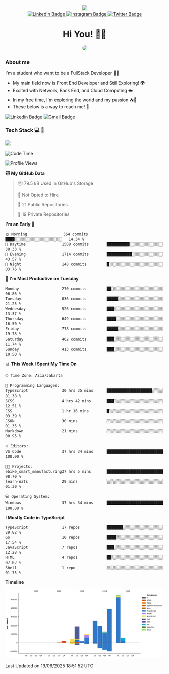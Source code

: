<div>
  <div id="header" align="center">
      <img src="https://media.giphy.com/media/nFLW7PNGgN3lI68rdv/giphy.gif" width="100"/>
      <div id="badges" style="margin-bottom:20px">
        <a href="https://www.linkedin.com/in/daffaputranarendra/">
          <img src="https://img.shields.io/badge/LinkedIn-blue?style=for-the-badge&logo=linkedin&logoColor=white" alt="LinkedIn Badge"/>
        </a>
        <a href="https://www.instagram.com/daffadon_/">
          <img src="https://img.shields.io/badge/Instagram-E4405F?style=for-the-badge&logo=instagram&logoColor=white" alt="Instagram Badge"/>
        </a>
        <a href="https://twitter.com/daffadon_">
          <img src="https://img.shields.io/badge/Twitter-blue?style=for-the-badge&logo=twitter&logoColor=white" alt="Twitter Badge"/>
        </a>
      </div>
    <h1>Hi You! 🙌🙌</h1>
    <img src="https://media.giphy.com/media/rJsMvyk7AHHiW9qKLM/giphy.gif" height=200 style="border-radius:10px" />
  </div>
</div>

### About me

I'm a student who want to be a FullStack Developer 🧑‍💻

- My main field now is Front End Developer and Still Exploring! 🌍
- Excited with Network, Back End, and Cloud Computing ☁️
- In my free time, I'm exploring the world and my passion ⛺🍵
- These below is a way to reach me! 🏃

[![Linkedin Badge](https://skillicons.dev/icons?i=linkedin)](https://www.linkedin.com/in/daffaputranarendra/)
[![Gmail Badge](https://skillicons.dev/icons?i=gmail)](https://mail.google.com/mail/?view=cm&fs=1&to=daffaputranarendra9@gmail.com)

### Tech Stack 💻 📘

<img src="https://skillicons.dev/icons?i=java,html,css,javascript,typescript,golang,react,next,express,vite,tailwind,mui,prisma,mongodb,mysql,firebase,jest,git,jenkins,docker,kubernetes,github,postman,prometheus,grafana,gcp,vscode,arch,&perline=9"/>

<!--START_SECTION:waka-->
![Code Time](http://img.shields.io/badge/Code%20Time-46%20hrs%2043%20mins-blue)

![Profile Views](http://img.shields.io/badge/Profile%20Views-0-blue)

**🐱 My GitHub Data** 

> 📦 79.5 kB Used in GitHub's Storage 
 > 
> 🚫 Not Opted to Hire
 > 
> 📜 21 Public Repositories 
 > 
> 🔑 19 Private Repositories 
 > 
**I'm an Early 🐤** 

```text
🌞 Morning                564 commits         ████░░░░░░░░░░░░░░░░░░░░░   14.34 % 
🌆 Daytime                1508 commits        ██████████░░░░░░░░░░░░░░░   38.33 % 
🌃 Evening                1714 commits        ███████████░░░░░░░░░░░░░░   43.57 % 
🌙 Night                  148 commits         █░░░░░░░░░░░░░░░░░░░░░░░░   03.76 % 
```
📅 **I'm Most Productive on Tuesday** 

```text
Monday                   270 commits         ██░░░░░░░░░░░░░░░░░░░░░░░   06.86 % 
Tuesday                  836 commits         █████░░░░░░░░░░░░░░░░░░░░   21.25 % 
Wednesday                526 commits         ███░░░░░░░░░░░░░░░░░░░░░░   13.37 % 
Thursday                 649 commits         ████░░░░░░░░░░░░░░░░░░░░░   16.50 % 
Friday                   778 commits         █████░░░░░░░░░░░░░░░░░░░░   19.78 % 
Saturday                 462 commits         ███░░░░░░░░░░░░░░░░░░░░░░   11.74 % 
Sunday                   413 commits         ███░░░░░░░░░░░░░░░░░░░░░░   10.50 % 
```


📊 **This Week I Spent My Time On** 

```text
🕑︎ Time Zone: Asia/Jakarta

💬 Programming Languages: 
TypeScript               30 hrs 35 mins      ████████████████████░░░░░   81.38 % 
SCSS                     4 hrs 42 mins       ███░░░░░░░░░░░░░░░░░░░░░░   12.51 % 
CSS                      1 hr 16 mins        █░░░░░░░░░░░░░░░░░░░░░░░░   03.39 % 
JSON                     30 mins             ░░░░░░░░░░░░░░░░░░░░░░░░░   01.35 % 
Markdown                 21 mins             ░░░░░░░░░░░░░░░░░░░░░░░░░   00.95 % 

🔥 Editors: 
VS Code                  37 hrs 34 mins      █████████████████████████   100.00 % 

🐱‍💻 Projects: 
ebike_smart_manufacturing37 hrs 5 mins       █████████████████████████   98.70 % 
learn-nats               29 mins             ░░░░░░░░░░░░░░░░░░░░░░░░░   01.30 % 

💻 Operating System: 
Windows                  37 hrs 34 mins      █████████████████████████   100.00 % 
```

**I Mostly Code in TypeScript** 

```text
TypeScript               17 repos            ███████░░░░░░░░░░░░░░░░░░   29.82 % 
Go                       10 repos            ████░░░░░░░░░░░░░░░░░░░░░   17.54 % 
JavaScript               7 repos             ███░░░░░░░░░░░░░░░░░░░░░░   12.28 % 
HTML                     4 repos             ██░░░░░░░░░░░░░░░░░░░░░░░   07.02 % 
Shell                    1 repo              ░░░░░░░░░░░░░░░░░░░░░░░░░   01.75 % 
```



**Timeline**

![Lines of Code chart](https://raw.githubusercontent.com/Daffadon/Daffadon/main/assets/bar_graph.png)


 Last Updated on 19/06/2025 18:51:52 UTC
<!--END_SECTION:waka-->

